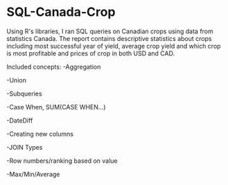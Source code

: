 # SQL-Canada-Crop
Using R's libraries, I ran SQL queries on Canadian crops using data from statistics Canada. The report contains descriptive statistics about crops including most successful year of yield, average crop yield and which crop is most profitable and prices of crop in both USD and CAD. 

Included concepts:
-Aggregation

-Union

-Subqueries

-Case When, SUM(CASE WHEN...)

-DateDiff

-Creating new columns

-JOIN Types

-Row numbers/ranking based on value

-Max/Min/Average
